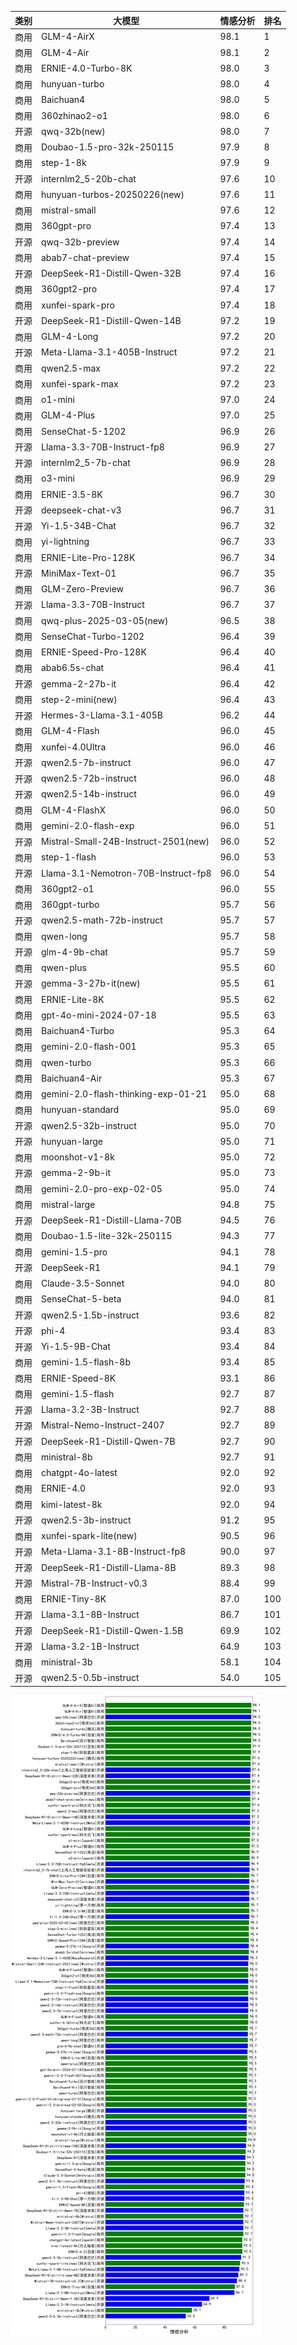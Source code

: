 
| 类别 | 大模型                         | 情感分析 | 排名 |
|-----|------------------------------|---------|----|
|商用|GLM-4-AirX|98.1|1|
|商用|GLM-4-Air|98.1|2|
|商用|ERNIE-4.0-Turbo-8K|98.0|3|
|商用|hunyuan-turbo|98.0|4|
|商用|Baichuan4|98.0|5|
|商用|360zhinao2-o1|98.0|6|
|开源|qwq-32b(new)|98.0|7|
|商用|Doubao-1.5-pro-32k-250115|97.9|8|
|商用|step-1-8k|97.9|9|
|开源|internlm2_5-20b-chat|97.6|10|
|商用|hunyuan-turbos-20250226(new)|97.6|11|
|商用|mistral-small|97.6|12|
|商用|360gpt-pro|97.4|13|
|开源|qwq-32b-preview|97.4|14|
|商用|abab7-chat-preview|97.4|15|
|开源|DeepSeek-R1-Distill-Qwen-32B|97.4|16|
|商用|360gpt2-pro|97.4|17|
|商用|xunfei-spark-pro|97.4|18|
|开源|DeepSeek-R1-Distill-Qwen-14B|97.2|19|
|商用|GLM-4-Long|97.2|20|
|开源|Meta-Llama-3.1-405B-Instruct|97.2|21|
|商用|qwen2.5-max|97.2|22|
|商用|xunfei-spark-max|97.2|23|
|商用|o1-mini|97.0|24|
|商用|GLM-4-Plus|97.0|25|
|商用|SenseChat-5-1202|96.9|26|
|开源|Llama-3.3-70B-Instruct-fp8|96.9|27|
|开源|internlm2_5-7b-chat|96.9|28|
|商用|o3-mini|96.9|29|
|商用|ERNIE-3.5-8K|96.7|30|
|开源|deepseek-chat-v3|96.7|31|
|开源|Yi-1.5-34B-Chat|96.7|32|
|商用|yi-lightning|96.7|33|
|商用|ERNIE-Lite-Pro-128K|96.7|34|
|开源|MiniMax-Text-01|96.7|35|
|商用|GLM-Zero-Preview|96.7|36|
|开源|Llama-3.3-70B-Instruct|96.7|37|
|商用|qwq-plus-2025-03-05(new)|96.5|38|
|商用|SenseChat-Turbo-1202|96.4|39|
|商用|ERNIE-Speed-Pro-128K|96.4|40|
|商用|abab6.5s-chat|96.4|41|
|开源|gemma-2-27b-it|96.4|42|
|商用|step-2-mini(new)|96.4|43|
|开源|Hermes-3-Llama-3.1-405B|96.2|44|
|商用|GLM-4-Flash|96.0|45|
|商用|xunfei-4.0Ultra|96.0|46|
|开源|qwen2.5-7b-instruct|96.0|47|
|开源|qwen2.5-72b-instruct|96.0|48|
|开源|qwen2.5-14b-instruct|96.0|49|
|商用|GLM-4-FlashX|96.0|50|
|商用|gemini-2.0-flash-exp|96.0|51|
|开源|Mistral-Small-24B-Instruct-2501(new)|96.0|52|
|商用|step-1-flash|96.0|53|
|开源|Llama-3.1-Nemotron-70B-Instruct-fp8|96.0|54|
|商用|360gpt2-o1|96.0|55|
|商用|360gpt-turbo|95.7|56|
|开源|qwen2.5-math-72b-instruct|95.7|57|
|商用|qwen-long|95.7|58|
|开源|glm-4-9b-chat|95.7|59|
|商用|qwen-plus|95.5|60|
|开源|gemma-3-27b-it(new)|95.5|61|
|商用|ERNIE-Lite-8K|95.5|62|
|商用|gpt-4o-mini-2024-07-18|95.5|63|
|商用|Baichuan4-Turbo|95.3|64|
|商用|gemini-2.0-flash-001|95.3|65|
|商用|qwen-turbo|95.3|66|
|商用|Baichuan4-Air|95.3|67|
|商用|gemini-2.0-flash-thinking-exp-01-21|95.0|68|
|商用|hunyuan-standard|95.0|69|
|开源|qwen2.5-32b-instruct|95.0|70|
|开源|hunyuan-large|95.0|71|
|商用|moonshot-v1-8k|95.0|72|
|开源|gemma-2-9b-it|95.0|73|
|商用|gemini-2.0-pro-exp-02-05|95.0|74|
|商用|mistral-large|94.8|75|
|开源|DeepSeek-R1-Distill-Llama-70B|94.5|76|
|商用|Doubao-1.5-lite-32k-250115|94.3|77|
|商用|gemini-1.5-pro|94.1|78|
|开源|DeepSeek-R1|94.1|79|
|商用|Claude-3.5-Sonnet|94.0|80|
|商用|SenseChat-5-beta|94.0|81|
|开源|qwen2.5-1.5b-instruct|93.6|82|
|开源|phi-4|93.4|83|
|开源|Yi-1.5-9B-Chat|93.4|84|
|商用|gemini-1.5-flash-8b|93.4|85|
|商用|ERNIE-Speed-8K|93.1|86|
|商用|gemini-1.5-flash|92.7|87|
|开源|Llama-3.2-3B-Instruct|92.7|88|
|开源|Mistral-Nemo-Instruct-2407|92.7|89|
|开源|DeepSeek-R1-Distill-Qwen-7B|92.7|90|
|商用|ministral-8b|92.7|91|
|商用|chatgpt-4o-latest|92.0|92|
|商用|ERNIE-4.0|92.0|93|
|商用|kimi-latest-8k|92.0|94|
|开源|qwen2.5-3b-instruct|91.2|95|
|商用|xunfei-spark-lite(new)|90.5|96|
|开源|Meta-Llama-3.1-8B-Instruct-fp8|90.0|97|
|开源|DeepSeek-R1-Distill-Llama-8B|89.3|98|
|开源|Mistral-7B-Instruct-v0.3|88.4|99|
|商用|ERNIE-Tiny-8K|87.0|100|
|开源|Llama-3.1-8B-Instruct|86.7|101|
|开源|DeepSeek-R1-Distill-Qwen-1.5B|69.9|102|
|开源|Llama-3.2-1B-Instruct|64.9|103|
|商用|ministral-3b|58.1|104|
|开源|qwen2.5-0.5b-instruct|54.0|105|


![lin](../pic/情感分析.png)
